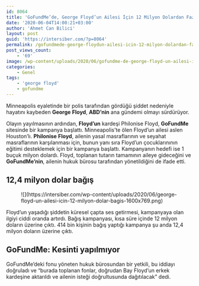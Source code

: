 ```yaml
---
id: 8064
title: 'GoFundMe’de, George Floyd’un Ailesi İçin 12 Milyon Dolardan Fazla Para Toplandı'
date: '2020-06-04T14:00:21+03:00'
author: 'Ahmet Can Bilici'
layout: post
guid: 'https://intersiber.com/?p=8064'
permalink: /gofundmede-george-floydun-ailesi-icin-12-milyon-dolardan-fazla-para-toplandi/
post_views_count:
    - '69'
image: /wp-content/uploads/2020/06/gofundme-de-george-floyd-un-ailesi-icin-12-milyon-dolardan-fazla-para-toplandi.jpeg
categories:
    - Genel
tags:
    - 'george floyd'
    - gofundme
---
```


Minneapolis eyaletinde bir polis tarafından gördüğü şiddet nedeniyle hayatını kaybeden **George** **Floyd**, **ABD’nin** ana gündemi olmayı sürdürüyor.

Olayın yayılmasının ardından, **Floyd’un** kardeşi Philonise Floyd, **GoFundMe** sitesinde bir kampanya başlattı. Minneapolis’te ölen Floyd’un ailesi aslen Houston’lı. **Philonise** **Floyd**, ailenin yasal masraflarının ve seyahat masraflarının karşılanması için, bunun yanı sıra Floyd’un çocuklarınının eğitimi desteklemek için bir kampanya başlattı. Kampanyanın hedefi ise 1 buçuk milyon dolardı. Floyd, toplanan tutarın tamamının aileye gideceğini ve **GoFundMe’nin**, ailenin hukuk bürosu tarafından yönetildiğini de ifade etti.

## 12,4 milyon dolar bağış

<figure class="wp-block-image size-large">![](https://intersiber.com/wp-content/uploads/2020/06/george-floyd-un-ailesi-icin-12-milyon-dolar-bagis-1600x769.png)</figure>Floyd’un yaşadığı şiddetin küresel çapta ses getirmesi, kampanyaya olan ilgiyi ciddi oranda artırdı. Bağış kampanyası, kısa süre içinde 12 milyon doların üzerine çıktı. 414 bin kişinin bağış yaptığı kampanya şu anda 12,4 milyon doların üzerine çıktı.

## GoFundMe: Kesinti yapılmıyor

GoFundMe’deki fonu yöneten hukuk bürosundan bir yetkili, bu iddiayı doğruladı ve “burada toplanan fonlar, doğrudan Bay Floyd’un erkek kardeşine aktarıldı ve ailenin isteği doğrultusunda dağıtılacak” dedi.